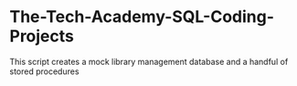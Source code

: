 # The-Tech-Academy-SQL-Coding-Projects

This script creates a mock library management database and a handful of stored procedures 
